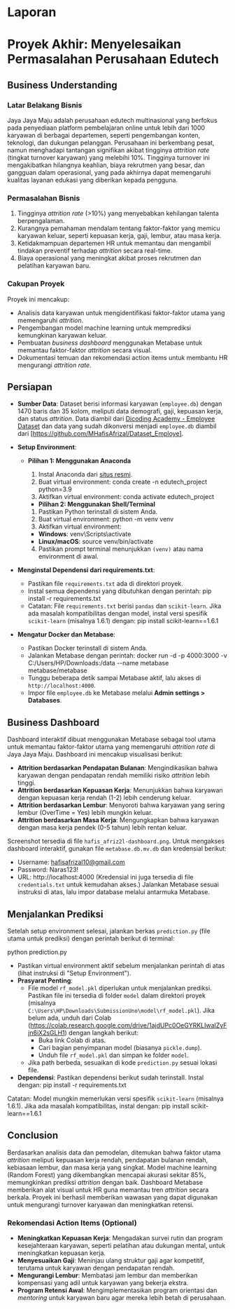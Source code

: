 # Laporan
# Proyek Akhir: Menyelesaikan Permasalahan Perusahaan Edutech

## Business Understanding

### Latar Belakang Bisnis
Jaya Jaya Maju adalah perusahaan edutech multinasional yang berfokus pada penyediaan platform pembelajaran online untuk lebih dari 1000 karyawan di berbagai departemen, seperti pengembangan konten, teknologi, dan dukungan pelanggan. Perusahaan ini berkembang pesat, namun menghadapi tantangan signifikan akibat tingginya *attrition rate* (tingkat turnover karyawan) yang melebihi 10%. Tingginya turnover ini mengakibatkan hilangnya keahlian, biaya rekrutmen yang besar, dan gangguan dalam operasional, yang pada akhirnya dapat memengaruhi kualitas layanan edukasi yang diberikan kepada pengguna.

### Permasalahan Bisnis
1. Tingginya *attrition rate* (>10%) yang menyebabkan kehilangan talenta berpengalaman.
2. Kurangnya pemahaman mendalam tentang faktor-faktor yang memicu karyawan keluar, seperti kepuasan kerja, gaji, lembur, atau masa kerja.
3. Ketidakmampuan departemen HR untuk memantau dan mengambil tindakan preventif terhadap *attrition* secara real-time.
4. Biaya operasional yang meningkat akibat proses rekrutmen dan pelatihan karyawan baru.

### Cakupan Proyek
Proyek ini mencakup:
- Analisis data karyawan untuk mengidentifikasi faktor-faktor utama yang memengaruhi *attrition*.
- Pengembangan model machine learning untuk memprediksi kemungkinan karyawan keluar.
- Pembuatan *business dashboard* menggunakan Metabase untuk memantau faktor-faktor *attrition* secara visual.
- Dokumentasi temuan dan rekomendasi action items untuk membantu HR mengurangi *attrition rate*.

## Persiapan
- **Sumber Data**: Dataset berisi informasi karyawan (`employee.db`) dengan 1470 baris dan 35 kolom, meliputi data demografi, gaji, kepuasan kerja, dan status *attrition*. Data diambil dari [Dicoding Academy - Employee Dataset](https://github.com/dicodingacademy/dicoding_dataset/tree/main/employee) dan data yang sudah dikonversi menjadi `employee.db` diambil dari [https://github.com/MHafisAfrizal/Dataset_Employe].
- **Setup Environment**:
  - **Pilihan 1: Menggunakan Anaconda**
    1. Instal Anaconda dari [situs resmi](https://www.anaconda.com/products/distribution).
    2. Buat virtual environment:
    conda create -n edutech_project python=3.9
    3. Aktifkan virtual environment:
    conda activate edutech_project

    - **Pilihan 2: Menggunakan Shell/Terminal**
    1. Pastikan Python terinstall di sistem Anda.
    2. Buat virtual environment:
    python -m venv venv
    3. Aktifkan virtual environment:

    - **Windows**:
    venv\Scripts\activate
    - **Linux/macOS**:
    source venv/bin/activate
    4. Pastikan prompt terminal menunjukkan `(venv)` atau nama environment di awal.

- **Menginstal Dependensi dari requirements.txt**:
  - Pastikan file `requirements.txt` ada di direktori proyek.
  - Instal semua dependensi yang dibutuhkan dengan perintah:
    pip install -r requirements.txt
  - Catatan: File `requirements.txt` berisi `pandas` dan `scikit-learn`. Jika ada masalah kompatibilitas dengan model, instal versi spesifik `scikit-learn` (misalnya 1.6.1) dengan:
    pip install scikit-learn==1.6.1

- **Mengatur Docker dan Metabase**:
  - Pastikan Docker terinstall di sistem Anda.
  - Jalankan Metabase dengan perintah:
    docker run -d -p 4000:3000 -v C:/Users/HP/Downloads:/data --name metabase metabase/metabase
  - Tunggu beberapa detik sampai Metabase aktif, lalu akses di `http://localhost:4000`.
  - Impor file `employee.db` ke Metabase melalui **Admin settings > Databases**.

## Business Dashboard
Dashboard interaktif dibuat menggunakan Metabase sebagai tool utama untuk memantau faktor-faktor utama yang memengaruhi *attrition rate* di Jaya Jaya Maju. Dashboard ini mencakup visualisasi berikut:
- **Attrition berdasarkan Pendapatan Bulanan**: Mengindikasikan bahwa karyawan dengan pendapatan rendah memiliki risiko *attrition* lebih tinggi.
- **Attrition berdasarkan Kepuasan Kerja**: Menunjukkan bahwa karyawan dengan kepuasan kerja rendah (1-2) lebih cenderung keluar.
- **Attrition berdasarkan Lembur**: Menyoroti bahwa karyawan yang sering lembur (OverTime = Yes) lebih mungkin keluar.
- **Attrition berdasarkan Masa Kerja**: Mengungkapkan bahwa karyawan dengan masa kerja pendek (0-5 tahun) lebih rentan keluar.

Screenshot tersedia di file `hafis_afriz2l-dashboard.png`. Untuk mengakses dashboard interaktif, gunakan file `metabase.db.mv.db` dan kredensial berikut:
- Username: hafisafrizal10@gmail.com
- Password: Naras123!
- URL: http://localhost:4000
(Kredensial ini juga tersedia di file `credentials.txt` untuk kemudahan akses.) Jalankan Metabase sesuai instruksi di atas, lalu impor database melalui antarmuka Metabase.

## Menjalankan Prediksi
Setelah setup environment selesai, jalankan berkas `prediction.py` (file utama untuk prediksi) dengan perintah berikut di terminal:

python prediction.py

- Pastikan virtual environment aktif sebelum menjalankan perintah di atas (lihat instruksi di "Setup Environment").
- **Prasyarat Penting**: 
  - File model `rf_model.pkl` diperlukan untuk menjalankan prediksi. Pastikan file ini tersedia di folder `model` dalam direktori proyek (misalnya `C:\Users\HP\Downloads\SubmissionUno\model\rf_model.pkl`). Jika belum ada, unduh dari Colab (https://colab.research.google.com/drive/1ajdUPc0OeGYRKLIwaIZyFjn6iX2sGLH1) dengan langkah berikut:
    - Buka link Colab di atas.
    - Cari bagian penyimpanan model (biasanya `pickle.dump`).
    - Unduh file `rf_model.pkl` dan simpan ke folder `model`.
  - Jika path berbeda, sesuaikan di kode `prediction.py` sesuai lokasi file.
- **Dependensi**: Pastikan dependensi berikut sudah terinstall. Instal dengan:
    pip install -r requirements.txt

Catatan: Model mungkin memerlukan versi spesifik `scikit-learn` (misalnya 1.6.1). Jika ada masalah kompatibilitas, instal dengan:
    pip install scikit-learn==1.6.1


## Conclusion
Berdasarkan analisis data dan pemodelan, ditemukan bahwa faktor utama *attrition* meliputi kepuasan kerja rendah, pendapatan bulanan rendah, kebiasaan lembur, dan masa kerja yang singkat. Model machine learning (Random Forest) yang dikembangkan mencapai akurasi sekitar 85%, memungkinkan prediksi *attrition* dengan baik. Dashboard Metabase memberikan alat visual untuk HR guna memantau tren *attrition* secara berkala. Proyek ini berhasil memberikan wawasan yang dapat digunakan untuk mengurangi turnover karyawan dan meningkatkan retensi.

### Rekomendasi Action Items (Optional)
- **Meningkatkan Kepuasan Kerja**: Mengadakan survei rutin dan program kesejahteraan karyawan, seperti pelatihan atau dukungan mental, untuk meningkatkan kepuasan kerja.
- **Menyesuaikan Gaji**: Meninjau ulang struktur gaji agar kompetitif, terutama untuk karyawan dengan pendapatan rendah.
- **Mengurangi Lembur**: Membatasi jam lembur dan memberikan kompensasi yang adil untuk karyawan yang bekerja ekstra.
- **Program Retensi Awal**: Mengimplementasikan program orientasi dan *mentoring* untuk karyawan baru agar mereka lebih betah di perusahaan.
